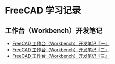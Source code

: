# FreeCAD 学习记录
## 工作台（Workbench）开发笔记
- [FreeCAD 工作台（Workbench）开发笔记『一』](./N001.md)
- [FreeCAD 工作台（Workbench）开发笔记『二』](./N002.md)
- [FreeCAD 工作台（Workbench）开发笔记『三』](./N003.md)
